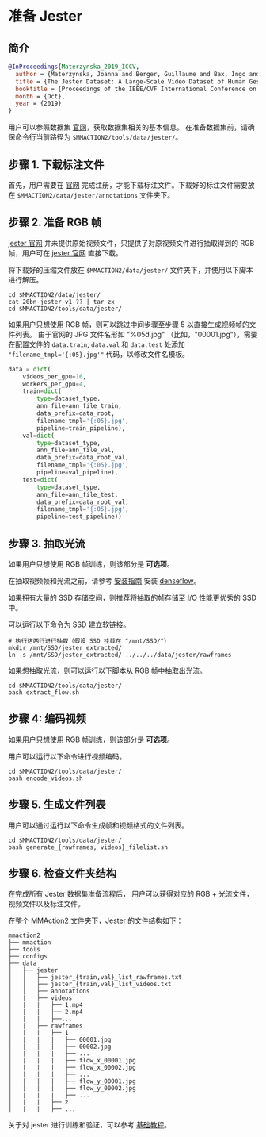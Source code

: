 # 准备 Jester

## 简介

<!-- [DATASET] -->

```BibTeX
@InProceedings{Materzynska_2019_ICCV,
  author = {Materzynska, Joanna and Berger, Guillaume and Bax, Ingo and Memisevic, Roland},
  title = {The Jester Dataset: A Large-Scale Video Dataset of Human Gestures},
  booktitle = {Proceedings of the IEEE/CVF International Conference on Computer Vision (ICCV) Workshops},
  month = {Oct},
  year = {2019}
}
```

用户可以参照数据集 [官网](https://20bn.com/datasets/jester/v1)，获取数据集相关的基本信息。
在准备数据集前，请确保命令行当前路径为 `$MMACTION2/tools/data/jester/`。

## 步骤 1. 下载标注文件

首先，用户需要在 [官网](https://20bn.com/datasets/jester/v1) 完成注册，才能下载标注文件。下载好的标注文件需要放在 `$MMACTION2/data/jester/annotations` 文件夹下。

## 步骤 2. 准备 RGB 帧

[jester 官网](https://20bn.com/datasets/jester/v1) 并未提供原始视频文件，只提供了对原视频文件进行抽取得到的 RGB 帧，用户可在 [jester 官网](https://20bn.com/datasets/jester/v1) 直接下载。

将下载好的压缩文件放在 `$MMACTION2/data/jester/` 文件夹下，并使用以下脚本进行解压。

```shell
cd $MMACTION2/data/jester/
cat 20bn-jester-v1-?? | tar zx
cd $MMACTION2/tools/data/jester/
```

如果用户只想使用 RGB 帧，则可以跳过中间步骤至步骤 5 以直接生成视频帧的文件列表。
由于官网的 JPG 文件名形如 "%05d.jpg" （比如，"00001.jpg"），需要在配置文件的 `data.train`, `data.val` 和 `data.test` 处添加 `"filename_tmpl='{:05}.jpg'"` 代码，以修改文件名模板。

```python
data = dict(
    videos_per_gpu=16,
    workers_per_gpu=4,
    train=dict(
        type=dataset_type,
        ann_file=ann_file_train,
        data_prefix=data_root,
        filename_tmpl='{:05}.jpg',
        pipeline=train_pipeline),
    val=dict(
        type=dataset_type,
        ann_file=ann_file_val,
        data_prefix=data_root_val,
        filename_tmpl='{:05}.jpg',
        pipeline=val_pipeline),
    test=dict(
        type=dataset_type,
        ann_file=ann_file_test,
        data_prefix=data_root_val,
        filename_tmpl='{:05}.jpg',
        pipeline=test_pipeline))
```

## 步骤 3. 抽取光流

如果用户只想使用 RGB 帧训练，则该部分是 **可选项**。

在抽取视频帧和光流之前，请参考 [安装指南](/docs_zh_CN/install.md) 安装 [denseflow](https://github.com/open-mmlab/denseflow)。

如果拥有大量的 SSD 存储空间，则推荐将抽取的帧存储至 I/O 性能更优秀的 SSD 中。

可以运行以下命令为 SSD 建立软链接。

```shell
# 执行这两行进行抽取（假设 SSD 挂载在 "/mnt/SSD/"）
mkdir /mnt/SSD/jester_extracted/
ln -s /mnt/SSD/jester_extracted/ ../../../data/jester/rawframes
```

如果想抽取光流，则可以运行以下脚本从 RGB 帧中抽取出光流。

```shell
cd $MMACTION2/tools/data/jester/
bash extract_flow.sh
```

## 步骤 4: 编码视频

如果用户只想使用 RGB 帧训练，则该部分是 **可选项**。

用户可以运行以下命令进行视频编码。

```shell
cd $MMACTION2/tools/data/jester/
bash encode_videos.sh
```

## 步骤 5. 生成文件列表

用户可以通过运行以下命令生成帧和视频格式的文件列表。

```shell
cd $MMACTION2/tools/data/jester/
bash generate_{rawframes, videos}_filelist.sh
```

## 步骤 6. 检查文件夹结构

在完成所有 Jester 数据集准备流程后，
用户可以获得对应的 RGB + 光流文件，视频文件以及标注文件。

在整个 MMAction2 文件夹下，Jester 的文件结构如下：

```
mmaction2
├── mmaction
├── tools
├── configs
├── data
│   ├── jester
│   │   ├── jester_{train,val}_list_rawframes.txt
│   │   ├── jester_{train,val}_list_videos.txt
│   │   ├── annotations
│   |   ├── videos
│   |   |   ├── 1.mp4
│   |   |   ├── 2.mp4
│   |   |   ├──...
│   |   ├── rawframes
│   |   |   ├── 1
│   |   |   |   ├── 00001.jpg
│   |   |   |   ├── 00002.jpg
│   |   |   |   ├── ...
│   |   |   |   ├── flow_x_00001.jpg
│   |   |   |   ├── flow_x_00002.jpg
│   |   |   |   ├── ...
│   |   |   |   ├── flow_y_00001.jpg
│   |   |   |   ├── flow_y_00002.jpg
│   |   |   |   ├── ...
│   |   |   ├── 2
│   |   |   ├── ...

```

关于对 jester 进行训练和验证，可以参考 [基础教程](/docs_zh_CN/getting_started.md)。
